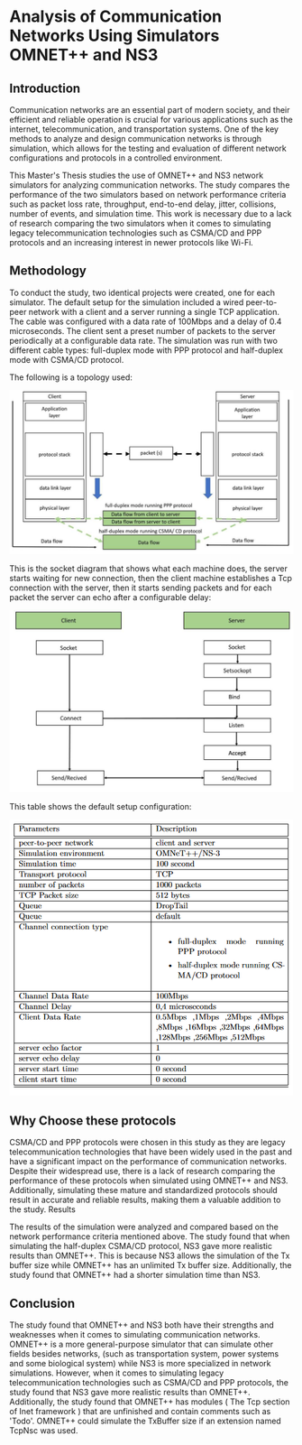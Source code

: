 # Analysis of Communication Networks Using Simulators OMNET++ and NS3

## Introduction

Communication networks are an essential part of modern society, and their efficient and reliable operation is crucial for various applications such as the internet, telecommunication, and transportation systems. One of the key methods to analyze and design communication networks is through simulation, which allows for the testing and evaluation of different network configurations and protocols in a controlled environment.

This Master's Thesis studies the use of OMNET++ and NS3 network simulators for analyzing communication networks. The study compares the performance of the two simulators based on network performance criteria such as packet loss rate, throughput, end-to-end delay, jitter, collisions, number of events, and simulation time. This work is necessary due to a lack of research comparing the two simulators when it comes to simulating legacy telecommunication technologies such as CSMA/CD and PPP protocols and an increasing interest in newer protocols like Wi-Fi.

## Methodology

To conduct the study, two identical projects were created, one for each simulator. The default setup for the simulation included a wired peer-to-peer network with a client and a server running a single TCP application. The cable was configured with a data rate of 100Mbps and a delay of 0.4 microseconds. The client sent a preset number of packets to the server periodically at a configurable data rate. The simulation was run with two different cable types: full-duplex mode with PPP protocol and half-duplex mode with CSMA/CD protocol.

The following is a topology used:

![topology](topology.jpeg?raw=true "Title")

This is the socket diagram that shows what each machine does, the server starts waiting for new connection, then the client machine establishes a Tcp connection with the server, then it starts sending packets and for each packet the server can echo after a configurable delay:

![socket diagram](socket.jpeg?raw=true "Title")

This table shows the default setup configuration:

![setup](setup.png)

## Why Choose these protocols

CSMA/CD and PPP protocols were chosen in this study as they are legacy telecommunication technologies that have been widely used in the past and have a significant impact on the performance of communication networks. Despite their widespread use, there is a lack of research comparing the performance of these protocols when simulated using OMNET++ and NS3. Additionally, simulating these mature and standardized protocols should result in accurate and reliable results, making them a valuable addition to the study.
Results

The results of the simulation were analyzed and compared based on the network performance criteria mentioned above.
The study found that when simulating the half-duplex CSMA/CD protocol, NS3 gave more realistic results than OMNET++. This is because NS3 allows the simulation of the Tx buffer size while OMNET++ has an unlimited Tx buffer size. Additionally, the study found that OMNET++ had a shorter simulation time than NS3.

## Conclusion

The study found that OMNET++ and NS3 both have their strengths and weaknesses when it comes to simulating communication networks. OMNET++ is a more general-purpose simulator that can simulate other fields besides networks, (such as transportation system, power systems and some biological system) while NS3 is more specialized in network simulations. However, when it comes to simulating legacy telecommunication technologies such as CSMA/CD and PPP protocols, the study found that NS3 gave more realistic results than OMNET++. Additionally, the study found that OMNET++ has modules ( The Tcp section of Inet framework ) that are unfinished and contain comments such as 'Todo'. OMNET++ could simulate the TxBuffer size if an extension named TcpNsc was used.

